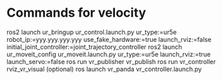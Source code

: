 # Commands for velocity
ros2 launch ur_bringup ur_control.launch.py ur_type:=ur5e robot_ip:=yyy.yyy.yyy.yyy use_fake_hardware:=true launch_rviz:=false initial_joint_controller:=joint_trajectory_controller
ros2 launch ur_moveit_config ur_moveit.launch.py ur_type:=ur5e launch_rviz:=true launch_servo:=false
ros run vr_publisher vr_publish
ros run vr_controller rviz_vr_visual (optional)
ros launch vr_panda vr_controller.launch.py